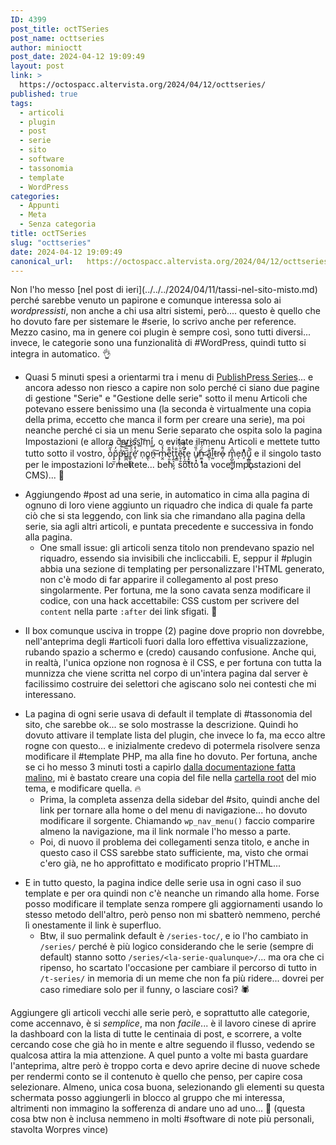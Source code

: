```yaml
---
ID: 4399
post_title: octTSeries
post_name: octtseries
author: minioctt
post_date: 2024-04-12 19:09:49
layout: post
link: >
  https://octospacc.altervista.org/2024/04/12/octtseries/
published: true
tags:
  - articoli
  - plugin
  - post
  - serie
  - sito
  - software
  - tassonomia
  - template
  - WordPress
categories:
  - Appunti
  - Meta
  - Senza categoria
title: octTSeries
slug: "octtseries"
date: 2024-04-12 19:09:49
canonical_url:   https://octospacc.altervista.org/2024/04/12/octtseries/
---
```

<!-- wp:paragraph -->
<p markdown="1">Non l'ho messo [nel post di ieri](../../../2024/04/11/tassi-nel-sito-misto.md) perché sarebbe venuto un papirone e comunque interessa solo ai <em>wordpressisti</em>, non anche a chi usa altri sistemi, però.... questo è quello che ho dovuto fare per sistemare le #serie, lo scrivo anche per reference. Mezzo casino, ma in genere coi plugin è sempre così, sono tutti diversi... invece, le categorie sono una funzionalità di #WordPress, quindi tutto si integra in automatico. 👌</p>
<!-- /wp:paragraph -->

<!-- wp:list -->
<ul><!-- wp:list-item -->
<li>Quasi 5 minuti spesi a orientarmi tra i menu di <a href="https://wordpress.org/plugins/organize-series/">PublishPress Series</a>... e ancora adesso non riesco a capire non solo perché ci siano due pagine di gestione "Serie" e "Gestione delle serie" sotto il menu Articoli che potevano essere benissimo una (la seconda è virtualmente una copia della prima, eccetto che manca il form per creare una serie), ma poi neanche perché ci sia un menu Serie separato che ospita solo la pagina Impostazioni (e allora c̛̄a̬r̷͜i̲ss̞i͈͝m̜i͚̒, o evitate il menu Articoli e mettete tutto tutto sotto il vostro, o̔̋͆p̠̫͔̆̓p̶̡̛̙̭̑ͬ̄ͮ͌͜ű͇̪̅ͭ̋r͇̙̼̙͇̥ͦͮͯ̍ͬé̛̞ͨͨ̒̍̑ͅ n̹o͇ͅṋ̶͠ m̴̤̭̾̇ͧͅe̹͈͙͌̄t͎̼͉͕̬̔̇ͤt̡̳̐ē̴̝̦̱ͪ̈́̋ͭ͘t̛̙̩̪̤̄͆̍͌e̞̟̲̥ u̸̬̣̘̹ͤ̏ͩͭn̫̼͔̟ͤ̈́̓͊͜͜͞ a͍̜͊̇ͬl̫̤͊t̵ró̶̩͌ m̡̺̩̳͔̰̬͆̉e̦n͎ͣ̀͛ṵ̡̲̻̳͉̾̚͜ͅ e il singolo tasto per le impostazioni lo mettete... beh, sotto la voce Impostazioni del CMS)... 🤧</li>
<!-- /wp:list-item --></ul>
<!-- /wp:list -->

<!-- wp:list -->
<ul><!-- wp:list-item -->
<li>Aggiungendo #post ad una serie, in automatico in cima alla pagina di ognuno di loro viene aggiunto un riquadro che indica di quale fa parte ciò che si sta leggendo, con link sia che rimandano alla pagina della serie, sia agli altri articoli, e puntata precedente e successiva in fondo alla pagina.<!-- wp:list -->
<ul><!-- wp:list-item -->
<li>One small issue: gli articoli senza titolo non prendevano spazio nel riquadro, essendo sia invisibili che incliccabili. E, seppur il #plugin abbia una sezione di templating per personalizzare l'HTML generato, non c'è modo di far apparire il collegamento al post preso singolarmente. Per fortuna, me la sono cavata senza modificare il codice, con una hack accettabile: CSS custom per scrivere del <code>content</code> nella parte <code>:after</code> dei link sfigati. 🤯</li>
<!-- /wp:list-item --></ul>
<!-- /wp:list --></li>
<!-- /wp:list-item --></ul>
<!-- /wp:list -->

<!-- wp:list -->
<ul><!-- wp:list-item -->
<li>Il box comunque usciva in troppe (2) pagine dove proprio non dovrebbe, nell'anteprima degli #articoli fuori dalla loro effettiva visualizzazione, rubando spazio a schermo e (credo) causando confusione. Anche qui, in realtà, l'unica opzione non rognosa è il CSS, e per fortuna con tutta la munnizza che viene scritta nel corpo di un'intera pagina dal server è facilissimo costruire dei selettori che agiscano solo nei contesti che mi interessano.</li>
<!-- /wp:list-item --></ul>
<!-- /wp:list -->

<!-- wp:list -->
<ul><!-- wp:list-item -->
<li>La pagina di ogni serie usava di default il template di #tassonomia del sito, che sarebbe ok... se solo mostrasse la descrizione. Quindi ho dovuto attivare il template lista del plugin, che invece lo fa, ma ecco altre rogne con questo... e inizialmente credevo di potermela risolvere senza modificare il #template PHP, ma alla fine ho dovuto. Per fortuna, anche se ci ho messo 3 minuti tosti a capirlo <a href="https://publishpress.com/knowledge-base/series-overview-template/">dalla documentazione fatta malino</a>, mi è bastato creare una copia del file nella <u>cartella root</u> del mio tema, e modificare quella. 🔥️<!-- wp:list -->
<ul><!-- wp:list-item -->
<li>Prima, la completa assenza della sidebar del #sito, quindi anche del link per tornare alla home o del menu di navigazione... ho dovuto modificare il sorgente. Chiamando <code>wp_nav_menu()</code> faccio comparire almeno la navigazione, ma il link normale l'ho messo a parte.</li>
<!-- /wp:list-item -->

<!-- wp:list-item -->
<li>Poi, di nuovo il problema dei collegamenti senza titolo, e anche in questo caso il CSS sarebbe stato sufficiente, ma, visto che ormai c'ero già, ne ho approfittato e modificato proprio l'HTML...</li>
<!-- /wp:list-item --></ul>
<!-- /wp:list --></li>
<!-- /wp:list-item --></ul>
<!-- /wp:list -->

<!-- wp:list -->
<ul><!-- wp:list-item -->
<li>E in tutto questo, la pagina indice delle serie usa in ogni caso il suo template e per ora quindi non c'è neanche un rimando alla home. Forse posso modificare il template senza rompere gli aggiornamenti usando lo stesso metodo dell'altro,  però penso non mi sbatterò nemmeno, perché lì onestamente il link è superfluo.<!-- wp:list -->
<ul><!-- wp:list-item -->
<li>Btw, il suo permalink default è <code>/series-toc/</code>, e io l'ho cambiato in <code>/series/</code> perché è più logico considerando che le serie (sempre di default) stanno sotto <code>/series/&lt;la-serie-qualunque>/</code>... ma ora che ci ripenso, ho scartato l'occasione per cambiare il percorso di tutto in <code>/t-series/</code> in memoria di un meme che non fa più ridere... dovrei per caso rimediare solo per il funny, o lasciare così? 🕷</li>
<!-- /wp:list-item --></ul>
<!-- /wp:list --></li>
<!-- /wp:list-item --></ul>
<!-- /wp:list -->

<!-- wp:paragraph -->
<p markdown="1">Aggiungere gli articoli vecchi alle serie però, e soprattutto alle categorie, come accennavo, è si <em>semplice</em>, ma non <em>facile</em>... è il lavoro cinese di aprire la dashboard con la lista di tutte le centinaia di post, e scorrere, a volte cercando cose che già ho in mente e altre seguendo il flusso, vedendo se qualcosa attira la mia attenzione. A quel punto a volte mi basta guardare l'anteprima, altre però è troppo corta e devo aprire decine di nuove schede per rendermi conto se il contenuto è quello che penso, per capire cosa selezionare. Almeno, unica cosa buona, selezionando gli elementi su questa schermata posso aggiungerli in blocco al gruppo che mi interessa, altrimenti non immagino la sofferenza di andare uno ad uno... 🙏 (questa cosa btw non è inclusa nemmeno in molti #software di note più personali, stavolta Worpres vince)</p>
<!-- /wp:paragraph -->